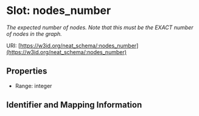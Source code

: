 # Slot: nodes_number
_The expected number of nodes. Note that this must be the EXACT number of nodes in the graph._


URI: [https://w3id.org/neat_schema/:nodes_number](https://w3id.org/neat_schema/:nodes_number)



<!-- no inheritance hierarchy -->


## Properties

 * Range: integer



## Identifier and Mapping Information





